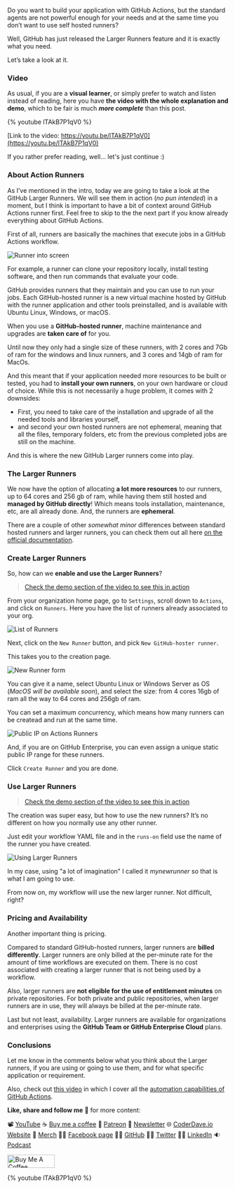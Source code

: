Do you want to build your application with GitHub Actions, but the standard agents are not powerful enough for your needs and at the same time you don’t want to use self hosted runners?

Well, GitHub has just released the Larger Runners feature and it is exactly what you need.

Let’s take a look at it.

### Video

As usual, if you are a __visual learner__, or simply prefer to watch and listen instead of reading, here you have __the video with the whole explanation and demo__, which to be fair is much ___more complete___ than this post.

{% youtube lTAkB7P1qV0 %}

[Link to the video: https://youtu.be/lTAkB7P1qV0](https://youtu.be/lTAkB7P1qV0)

If you rather prefer reading, well... let's just continue :)

### About Action Runners

As I’ve mentioned in the intro, today we are going to take a look at the GitHub Larger Runners. We will see them in action (_no pun intended_) in a moment, but I think is important to have a bit of context around GitHub Actions runner first. Feel free to skip to the the next part if you know already everything about GitHub Actions.

First of all, runners are basically the machines that execute jobs in a GitHub Actions workflow.

![Runner into screen](https://dev-to-uploads.s3.amazonaws.com/uploads/articles/rtdycxlrfobl3c08ncob.png)

For example, a runner can clone your repository locally, install testing software, and then run commands that evaluate your code.

GitHub provides runners that they maintain and you can use to run your jobs. Each GitHub-hosted runner is a new virtual machine hosted by GitHub with the runner application and other tools preinstalled, and is available with Ubuntu Linux, Windows, or macOS.

When you use a __GitHub-hosted runner__, machine maintenance and upgrades are __taken care of__ for you.

Until now they only had a single size of these runners, with 2 cores and 7Gb of ram for the windows and linux runners, and 3 cores and 14gb of ram for MacOs.

And this meant that if your application needed more resources to be built or tested, you had to __install your own runners__, on your own hardware or cloud of choice. While this is not necessarily a huge problem, it comes with 2 downsides:

- First, you need to take care of the installation and upgrade of all the needed tools and libraries yourself,
- and second your own hosted runners are not ephemeral, meaning that all the files, temporary folders, etc from the previous completed jobs are still on the machine.

And this is where the new GitHub Larger runners come into play. 

### The Larger Runners

We now have the option of allocating __a lot more resources__ to our runners, up to 64 cores and 256 gb of ram, while having them still hosted and __managed by GitHub directly__! Which means tools installation, maintenance, etc, are all already done. And, the runners are __ephemeral__.

There are a couple of other _somewhat minor_ differences between standard hosted runners and larger runners,  you can check them out all here [on the official documentation](https://docs.github.com/en/actions/using-github-hosted-runners/about-larger-runners#additional-features-for-larger-runners).

### Create Larger Runners

So, how can we __enable and use the Larger Runners__?

> [Check the demo section of the video to see this in action](https://youtu.be/lTAkB7P1qV0?t=151)

From your organization home page, go to `Settings`, scroll down to `Actions`, and click on `Runners`. Here you have the list of runners already associated to your org.

![List of Runners](https://dev-to-uploads.s3.amazonaws.com/uploads/articles/oxu9q081sehzxezusp3l.png)

Next, click on the `New Runner` button, and pick `New GitHub-hoster runner`.

This takes you to the creation page.

![New Runner form](https://dev-to-uploads.s3.amazonaws.com/uploads/articles/wknvxmitdpodqau8rlj7.png)

You can give it a name, select Ubuntu Linux or Windows Server as OS (_MacOS will be available soon_), and select the size: from 4 cores 16gb of ram all the way to 64 cores and 256gb of ram.

You can set a maximum concurrency, which means how many runners can be createad and run at the same time.

![Public IP on Actions Runners](https://dev-to-uploads.s3.amazonaws.com/uploads/articles/cqqo6yxuevyqjpuwbsxq.png)

And, if you are on GitHub Enterprise, you can even assign a unique static public IP range for these runners.

Click `Create Runner` and you are done.

### Use Larger Runners

> [Check the demo section of the video to see this in action](https://youtu.be/lTAkB7P1qV0?t=203)

The creation was super easy, but how to use the new runners? It’s no different on how you normally use any other runner.

Just edit your workflow YAML file and in the `runs-on` field use the name of the runner you have created.

![Using Larger Runners](https://dev-to-uploads.s3.amazonaws.com/uploads/articles/rah7sndj1v1ymofpw6rl.png)

In my case, using "a lot of imagination" I called it _mynewrunner_ so that is what I am going to use.

From now on, my workflow will use the new larger runner. Not difficult, right?

### Pricing and Availability

Another important thing is pricing.

Compared to standard GitHub-hosted runners, larger runners are __billed differently__. Larger runners are only billed at the per-minute rate for the amount of time workflows are executed on them. There is no cost associated with creating a larger runner that is not being used by a workflow.

Also, larger runners are __not eligible for the use of entitlement minutes__ on private repositories. For both private and public repositories, when larger runners are in use, they will always be billed at the per-minute rate.

Last but not least, availability. Larger runners are available for organizations and enterprises using the __GitHub Team or GitHub Enterprise Cloud__ plans.

### Conclusions

Let me know in the comments below what you think about the Larger runners, if you are using or going to use them, and for what specific application or requirement.

Also, check out [this video](https://youtu.be/msCWg2F4sck) in which I cover all the [automation capabilities of GitHub Actions](https://youtu.be/msCWg2F4sck).

__Like, share and follow me__ 🚀 for more content:

📽 [YouTube](https://www.youtube.com/CoderDave)
☕ [Buy me a coffee](https://buymeacoffee.com/CoderDave)
💖 [Patreon](https://patreon.com/CoderDave)
📧 [Newsletter](https://coderdave.io/newsletter)
🌐 [CoderDave.io Website](https://coderdave.io)
👕 [Merch](https://geni.us/cdmerch)
👦🏻 [Facebook page](https://www.facebook.com/CoderDaveYT)
🐱‍💻 [GitHub](https://github.com/n3wt0n)
👲🏻 [Twitter](https://www.twitter.com/davide.benvegnu)
👴🏻 [LinkedIn](https://www.linkedin.com/in/davidebenvegnu/)
🔉 [Podcast](https://geni.us/cdpodcast)

<a href="https://www.buymeacoffee.com/CoderDave" target="_blank"><img src="https://cdn.buymeacoffee.com/buttons/v2/default-yellow.png" alt="Buy Me A Coffee" style="height: 30px !important; width: 108px !important;" ></a>

{% youtube lTAkB7P1qV0 %}